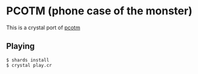# PCOTM (phone case of the monster)

This is a crystal port of [pcotm](http://github.com/jwoertink/pcotm)

## Playing

```crystal
$ shards install
$ crystal play.cr
```
